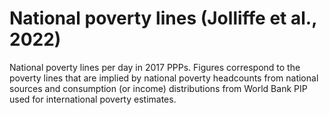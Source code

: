 # National poverty lines (Jolliffe et al., 2022)

National poverty lines per day in 2017 PPPs.  Figures correspond to the poverty lines that are implied by national poverty headcounts from national sources and consumption (or income) distributions from World Bank PIP used for international poverty estimates.